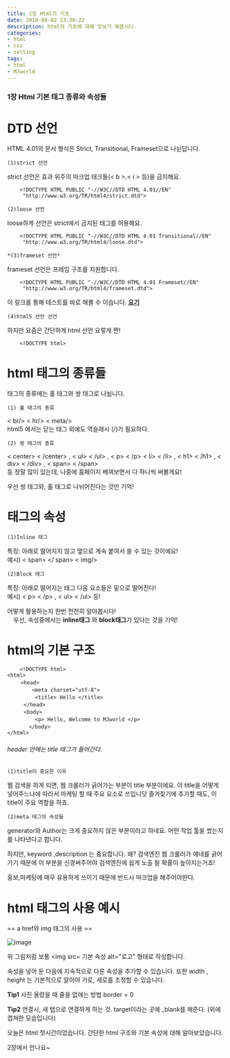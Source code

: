 ```yaml
---
title: 1장 Html의 기초
date: 2018-04-02 23:30:22
description: html의 기초에 대해 맛보기 해봅시다.
categories:
- html
- css
- setting
tags:
- html
- MJworld
---
```




### 1장 Html 기본 태그 종류와 속성들




# DTD 선언

HTML 4.01의 문서 형식은 Strict, Transitional, Frameset으로 나뉜답니다.


`(1)strict 선언`

strict 선언은 효과 위주의 마크업 태크들(< b >,< i > 등)을 금지해요.

~~~
    <!DOCTYPE HTML PUBLIC "-//W3C//DTD HTML 4.01//EN"
     "http://www.w3.org/TR/html4/strict.dtd">
~~~

`(2)loose 선언`

loose하게 선언은 strict에서 금지된 태그를 허용해요.

~~~
    <!DOCTYPE HTML PUBLIC "-//W3C//DTD HTML 4.01 Transitional//EN"
     "http://www.w3.org/TR/html4/loose.dtd">
~~~



`*(3)frameset 선언*`

frameset 선언은 프레임 구조를 지원합니다.

~~~
    <!DOCTYPE HTML PUBLIC "-//W3C//DTD HTML 4.01 Frameset//EN"
     "http://www.w3.org/TR/html4/frameset.dtd">
~~~
 
이 링크를 통해 테스트를 바로 해볼 수 이습니다. __[요기](http://dalidator.kldp.org/)__
 

`(4)html5 선언 선언`
 
하지만 요즘은 간단하게 html 선언 요렇게 짠!

~~~
    <!DOCTYPE html>
~~~
 

# html 태그의 종류들

태그의 종류에는 홀 태그와 쌍 태그로 나뉩니다.


`(1) 홀 태그의 종류`
 
< br/> < hr/> < meta/>
<br>
html5 에서는 닫는 태그 외에도 역슬래시 (/)가 필요하다.

`(2) 쌍 태그의 종류`

< center> < /center> , < ul> < /ul> , < p> < /p>
< li> < /li> , < h1> < /h1> , < div> < /div> , < span> < /span><br>
등 정말 많이 있는데, 나중에 홈페이지 베껴보면서 다 하나씩 써볼게요!

우선 쌍 태그와, 홀 태그로 나뉘어진다는 것만 기억!

# 태그의 속성

`(1)Inline 태그`
 
특징: 아래로 떨어지지 않고 옆으로 계속 붙여서 쓸 수 있는 것이에요! <br>
예시) < span> </ span> < img/>


`(2)Block 태그`

특징: 아래로 떨어지는 태그 다음 요소들은 밑으로 떨어진다! <br>
예시) < p> < /p> ,  < ul> < /ul> 등! 

어떻게 활용하는지 한번 천천히 알아봅시다! <br>
　우선, 속성중에서는 **inline태그** 와 **block태그**가 있다는 것을 기억!



# html의 기본 구조


``` 
    <!DOCTYPE html> 
<html>
　　 <head>
　　　   <meta charset="utf-8">
　　　    <title> Hello </title>
　　  </head>
　　  <body>
　　　    <p> Hello, Welcome to MJworld </p>
　　　  </body>
</html>
```
 

###### header 안에는 title 태그가 들어간다.

`(1)title이 중요한 이유`
 
웹 검색을 하게 되면, 웹 크롤러가 긁어가는 부분이 title 부분이에요.
이 title을 어떻게 넣어주느냐에 따라서 마케팅 할 때 주요 요소로 쓰입니닷
즐겨찾기에 추가할 때도, 이 title이 주요 역할을 하죠.

`(2)meta 태그의 속성들`
 
generator와 Author는 크게 중요하지 않은 부분이라고 하네요.
 어떤 작업 툴을 썼는지를 나타낸다고 합니다.

 하지만, keyword ,description 는 중요합니다.
 왜? 검색엔진 웹 크롤러가 얘네를 긁어가기 때문에 이 부분을 신경써주어야 검색엔진에 쉽게 노출 될 확률이 높아지는거죠!

홍보,마케팅에 매우 유용하게 쓰이기 때문에 반드시 마크업을 해주어야한다.

# html 태그의 사용 예시

== a href와 img 태그의 사용 ==

![image](https://user-images.githubusercontent.com/20442104/38254842-378abd4c-3795-11e8-81f1-fb386e93b5c3.png)

위 그림처럼 보통 <img src= 기본 속성 alt="로고" 형태로 작성합니다.

속성을 넣어 둔 다음에 지속적으로 다른 속성을 추가할 수 있습니다.
또한 width , height 는 기본적으로 알아야 가로, 세로를 조정할 수 있습니다.

**Tip1**
사진 올렸을 때 줄을 없애는 방법 border = 0

**Tip2**
연결시, 새 탭으로 연결하게 하는 것. target이라는 곳에 _blank를 해준다.
(위에 캡쳐한 모습입니다)

오늘은 html 첫시간이었습니다.
 간단한 html 구조와 기본 속성에 대해 알아보았습니다.

2장에서 만나요~


